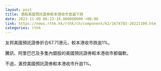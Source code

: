 ```yaml
---
layout: post
title: 港股美國預託證券較本港收市普遍下跌
date: 2022-11-09 06:23:10.000000000 +08:00
link: https://news.rthk.hk/rthk/ch/component/k2/1674783-20221109.htm
categories: rthk
---
```


友邦美國預託證券折合67.71港元，較本港收市跌逾1%。

騰訊、阿里巴巴及多隻內銀股的美國預託證券較本港收市都偏軟。

不過，滙控美國預託證券較本港收市升逾1%。
